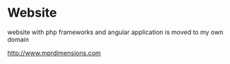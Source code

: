 # Website

website with php frameworks and angular application is moved to my own domain

http://www.mprdimensions.com

